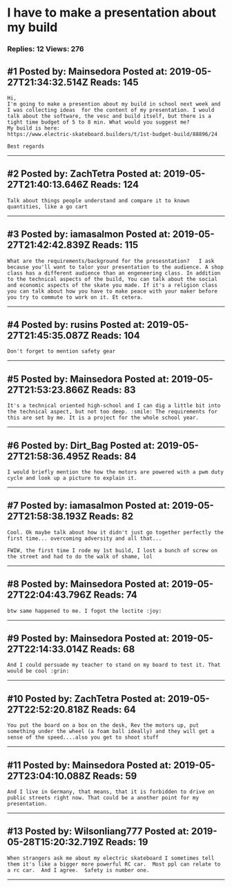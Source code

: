 # I have to make a presentation about my build

### Replies: 12 Views: 276

## \#1 Posted by: Mainsedora Posted at: 2019-05-27T21:34:32.514Z Reads: 145

```
Hi,
I'm going to make a presention about my build in school next week and I was collecting ideas  for the content of my presentation. I would talk about the software, the vesc and build itself, but there is a tight time budget of 5 to 8 min. What would you suggest me? 
My build is here:
https://www.electric-skateboard.builders/t/1st-budget-build/88896/24

Best regards
```

---
## \#2 Posted by: ZachTetra Posted at: 2019-05-27T21:40:13.646Z Reads: 124

```
Talk about things people understand and compare it to known quantities, like a go cart
```

---
## \#3 Posted by: iamasalmon Posted at: 2019-05-27T21:42:42.839Z Reads: 115

```
What are the requirements/background for the presesntation?   I ask because you'll want to talor your presentation to the audience. A shop class has a different audience than an engeneering class. In addition to the technical aspects of the build, You can talk about the social and economic aspects of the skate you made. If it's a religion class you can talk about how you have to make peace with your maker before you try to commute to work on it. Et cetera.
```

---
## \#4 Posted by: rusins Posted at: 2019-05-27T21:45:35.087Z Reads: 104

```
Don't forget to mention safety gear
```

---
## \#5 Posted by: Mainsedora Posted at: 2019-05-27T21:53:23.866Z Reads: 83

```
It's a technical oriented high-school and I can dig a little bit into the technical aspect, but not too deep. :smile: The requirements for this are set by me. It is a project for the whole school year.
```

---
## \#6 Posted by: Dirt_Bag Posted at: 2019-05-27T21:58:36.495Z Reads: 84

```
I would briefly mention the how the motors are powered with a pwm duty cycle and look up a picture to explain it.
```

---
## \#7 Posted by: iamasalmon Posted at: 2019-05-27T21:58:38.193Z Reads: 82

```
Cool. Ok maybe talk about how it didn't just go together perfectly the first time... overcoming adversity and all that...

FWIW, the first time I rode my 1st build, I lost a bunch of screw on the street and had to do the walk of shame, lol
```

---
## \#8 Posted by: Mainsedora Posted at: 2019-05-27T22:04:43.796Z Reads: 74

```
btw same happened to me. I fogot the loctite :joy:
```

---
## \#9 Posted by: Mainsedora Posted at: 2019-05-27T22:14:33.014Z Reads: 68

```
And I could persuade my teacher to stand on my board to test it. That would be cool :grin:
```

---
## \#10 Posted by: ZachTetra Posted at: 2019-05-27T22:52:20.818Z Reads: 64

```
You put the board on a box on the desk, Rev the motors up, put something under the wheel (a foam ball ideally) and they will get a sense of the speed....also you get to shoot stuff
```

---
## \#11 Posted by: Mainsedora Posted at: 2019-05-27T23:04:10.088Z Reads: 59

```
And I live in Germany, that means, that it is forbidden to drive on public streets right now. That could be a another point for my presentation.
```

---
## \#13 Posted by: Wilsonliang777 Posted at: 2019-05-28T15:20:32.719Z Reads: 19

```
When strangers ask me about my electric skateboard I sometimes tell them it's like a bigger more powerful RC car.  Most ppl can relate to a rc car.  And I agree.  Safety is number one.
```

---
